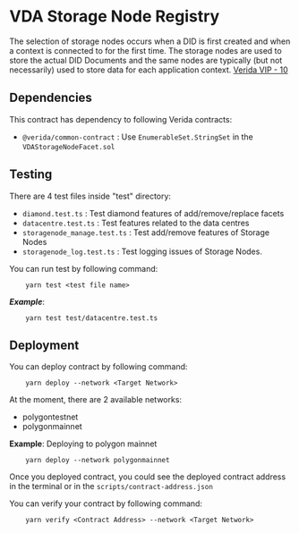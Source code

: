 # VDA Storage Node Registry

The selection of storage nodes occurs when a DID is first created and when a context is connected to for the first time. The storage nodes are used to store the actual DID Documents and the same nodes are typically (but not necessarily) used to store data for each application context. [Verida VIP - 10](https://github.com/verida/VIPs/blob/develop/VIPs/vip-10.md)


## Dependencies
This contract has dependency to following Verida contracts:
- `@verida/common-contract` : Use `EnumerableSet.StringSet` in the `VDAStorageNodeFacet.sol`

## Testing

There are 4 test files inside "test" directory:
- `diamond.test.ts` : Test diamond features of add/remove/replace facets
- `datacentre.test.ts` : Test features related to the data centres
- `storagenode_manage.test.ts` : Test add/remove features of Storage Nodes
- `storagenode_log.test.ts` : Test logging issues of Storage Nodes.

You can run test by following command:
```
    yarn test <test file name>
``` 
_**Example**_:
```
    yarn test test/datacentre.test.ts
```

## Deployment

You can deploy contract by following command:

```
    yarn deploy --network <Target Network>
```

At the moment, there are 2 available networks:

- polygontestnet
- polygonmainnet

__Example__: Deploying to polygon mainnet

```
    yarn deploy --network polygonmainnet
```

Once you deployed contract, you could see the deployed contract address in the terminal or in the `scripts/contract-address.json`

You can verify your contract by following command:

```
    yarn verify <Contract Address> --network <Target Network>
```